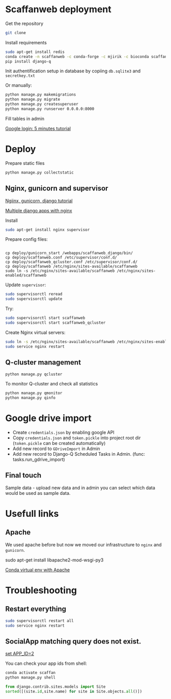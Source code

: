 # Scaffanweb deployment

Get the repository

```bash
git clone
```

Install requirements
 
```bash
sudo apt-get install redis
conda create -n scaffanweb -c conda-forge -c mjirik -c bioconda scaffan openslide-python django django-allauth google-auth pip redis-py
pip install django-q
```
 
Init authentification setup in database by copiing `db.sqlite3` and `secretkey.txt`


Or manually:
```bash
python manage.py makemigrations
python manage.py migrate
python manage.py createsuperuser
python manage.py runserver 0.0.0.0:8000
```



Fill tables in admin

[Google login: 5 minutes tutorial](https://medium.com/@whizzoe/in-5-mins-set-up-google-login-to-sign-up-users-on-django-e71d5c38f5d5)



# Deploy

Prepare static files

```bash
python manage.py collectstatic
```

## Nginx, gunicorn and supervisor

[Ngiinx, gunicorn, django tutorial](http://michal.karzynski.pl/blog/2013/06/09/django-nginx-gunicorn-virtualenv-supervisor/)

[Multiple django apps with nginx](http://michal.karzynski.pl/blog/2013/10/29/serving-multiple-django-applications-with-nginx-gunicorn-supervisor/)


Install

```bash
sudo apt-get install nginx supervisor
```

Prepare config files:

```

cp deploy/gunicorn_start /webapps/scaffanweb_django/bin/
cp deploy/scaffanweb.conf /etc/supervisor/conf.d/
cp deploy/scaffanweb_qcluster.conf /etc/supervisor/conf.d/
cp deploy/scaffanweb /etc/nginx/sites-available/scaffanweb
sudo ln -s /etc/nginx/sites-available/scaffanweb /etc/nginx/sites-enabled/scaffanweb
```

Update `supervisor`:

```bash
sudo supervisorctl reread
sudo supervisorctl update
```

Try:

```bash
sudo supervisorctl start scaffanweb
sudo supervisorctl start scaffanweb_qcluster
```

Create Nginx virtual servers:

```bash
sudo ln -s /etc/nginx/sites-available/scaffanweb /etc/nginx/sites-enabled/scaffanweb
sudo service nginx restart
```

## Q-cluster management

```bash
python manage.py qcluster
```
To monitor Q-cluster and check all statistics 

```bash
python manage.py qmonitor
python manage.py qinfo
```

# Google drive import

* Create `credentials.json` by enabling google API
* Copy `credentials.json` and `token.pickle` into project root dir (`token.pickle` can be created automatically)
* Add new record to `GDriveImport` in Admin
* Add new record to Django-Q Scheduled Tasks in Admin. (func: tasks.run_gdrive_import)

## Final touch

Sample data - upload new data and in admin you can select which data would 
be used as sample data.


# Usefull links

## Apache
We used apache before but now we moved our infrastructure to `nginx` and `gunicorn`.

sudo apt-get install libapache2-mod-wsgi-py3

[Conda virtual env with Apache](https://medium.com/faun/how-to-set-up-conda-virtual-environments-with-apache-mod-wsgi-flask-c2043711223e)


# Troubleshooting

## Restart everything

```bash
sudo supervisorctl restart all
sudo service nginx restart
```

## SocialApp matching query does not exist.

[set APP_ID=2](https://stackoverflow.com/questions/15409366/django-socialapp-matching-query-does-not-exist)

You can check your app ids from shell:

```bash
conda activate scaffan
python manage.py shell
```
```python
from django.contrib.sites.models import Site
sorted([(site.id,site.name) for site in Site.objects.all()])

```


